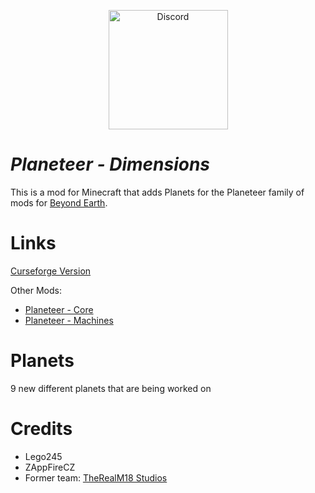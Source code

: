 <a href="https://discord.gg/2fNcNGjZt8">
  <p align="center">
      <img src="https://img.shields.io/discord/698598471896268931?    color=blue&label=Discord&logo=discord&logoColor=ffffff&style=for-the-badge" alt="Discord" width="191"/> 
  </p>
</a>

# *Planeteer - Dimensions* 

This is a mod for Minecraft that adds Planets for the Planeteer family of mods for [Beyond Earth](https://www.curseforge.com/minecraft/mc-mods/beyond-earth).

# Links

[Curseforge Version](https://www.curseforge.com/minecraft/mc-mods/planeteer-dimensions)

Other Mods:
  - [Planeteer - Core](https://www.curseforge.com/minecraft/mc-mods/planeteer-core)
  - [Planeteer - Machines](https://www.curseforge.com/minecraft/mc-mods/planeteer-machines)




# Planets

9 new different planets that are being worked on

# Credits #

- Lego245
- ZAppFireCZ
- Former team: [TheRealM18 Studios](https://therealm18studios.com)
